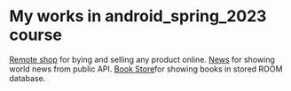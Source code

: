 # My works in android_spring_2023 course
[Remote shop](https://github.com/Erdaulet0341/AndroidStudioProjects/tree/master/RemoteShop) for bying and selling any product online.
[News](https://github.com/Erdaulet0341/AndroidStudioProjects/tree/master/NewsUs) for showing world news from public API.
[Book Store](https://github.com/Erdaulet0341/AndroidStudioProjects/tree/master/BookStore)for showing books in stored ROOM database.
